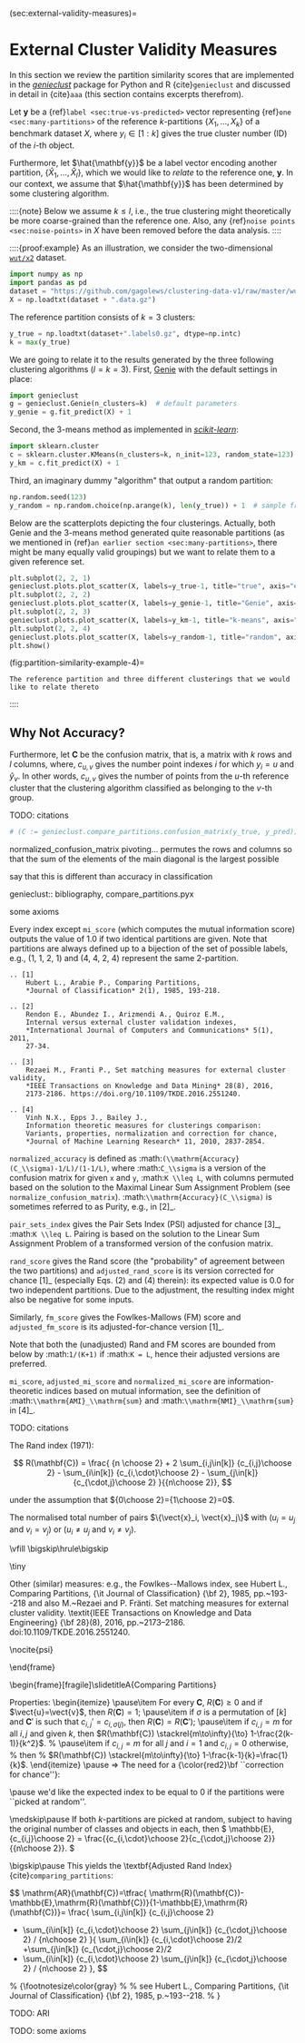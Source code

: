 



(sec:external-validity-measures)=
# External Cluster Validity Measures

In this section we review the partition similarity scores that are implemented
in the [*genieclust*](https://genieclust.gagolewski.com/) package for Python
and R {cite}`genieclust` and discussed in detail in {cite}`aaa`
(this section contains excerpts therefrom).



Let $\mathbf{y}$ be a {ref}`label <sec:true-vs-predicted>`
vector representing {ref}`one <sec:many-partitions>` of the reference
$k$-partitions $\{X_1,\dots,X_k\}$ of a benchmark dataset $X$,
where $y_i\in[1:k]$ gives the true cluster number (ID) of the $i$-th object.

Furthermore, let $\hat{\mathbf{y}}$ be a label vector
encoding another partition, $\{\hat{X}_1,\dots,\hat{X}_l\}$,
which we would like to *relate* to the reference one, $\mathbf{y}$.
In our context, we assume that $\hat{\mathbf{y}}$ has been determined by some
clustering algorithm.


::::{note}
Below we assume $k \le l$, i.e., the true clustering
might theoretically be more coarse-grained than the reference one.
Also, any {ref}`noise points <sec:noise-points>` in $X$ have been removed
before the data analysis.
::::



::::{proof:example}
As an illustration, we consider the two-dimensional
[`wut/x2`](https://github.com/gagolews/clustering-data-v1) dataset.



```python
import numpy as np
import pandas as pd
dataset = "https://github.com/gagolews/clustering-data-v1/raw/master/wut/x2"
X = np.loadtxt(dataset + ".data.gz")
```

The reference partition consists of $k=3$ clusters:



```python
y_true = np.loadtxt(dataset+".labels0.gz", dtype=np.intc)
k = max(y_true)
```

We are going to relate it to
the results generated by the three following clustering algorithms ($l=k=3$).
First, [Genie](https://genieclust.gagolewski.com) with the default settings
in place:



```python
import genieclust
g = genieclust.Genie(n_clusters=k)  # default parameters
y_genie = g.fit_predict(X) + 1
```

Second, the 3-means method as implemented in
[*scikit-learn*](https://scikit-learn.org/stable/modules/generated/sklearn.cluster.KMeans.html):



```python
import sklearn.cluster
c = sklearn.cluster.KMeans(n_clusters=k, n_init=123, random_state=123)
y_km = c.fit_predict(X) + 1
```

Third, an imaginary dummy "algorithm" that output a random partition:



```python
np.random.seed(123)
y_random = np.random.choice(np.arange(k), len(y_true)) + 1  # sample from 1..k
```

Below are the scatterplots depicting the four clusterings.
Actually, both Genie and the 3-means method generated quite reasonable
partitions (as we mentioned in {ref}`an earlier section <sec:many-partitions>`,
there might be many equally valid groupings) but we want to relate
them to a given reference set.





```python
plt.subplot(2, 2, 1)
genieclust.plots.plot_scatter(X, labels=y_true-1, title="true", axis="equal")
plt.subplot(2, 2, 2)
genieclust.plots.plot_scatter(X, labels=y_genie-1, title="Genie", axis="equal")
plt.subplot(2, 2, 3)
genieclust.plots.plot_scatter(X, labels=y_km-1, title="k-means", axis="equal")
plt.subplot(2, 2, 4)
genieclust.plots.plot_scatter(X, labels=y_random-1, title="random", axis="equal")
plt.show()
```

(fig:partition-similarity-example-4)=
```{figure} external-validity-measures-figures/partition-similarity-example-4-1.*
The reference partition and three different clusterings that we would like to relate thereto
```


::::



## Why Not Accuracy?

Furthermore, let $\mathbf{C}$ be the confusion matrix,
that is, a matrix with
$k$ rows and $l$ columns,
where, $c_{u,v}$ gives the number point indexes $i$ for which $y_i=u$
and $\hat{y}_v$. In other words, $c_{u,v}$ gives the number of points
from the $u$-th reference cluster that the clustering algorithm
classified as belonging to the $v$-th group.

TODO: citations




```python
# (C := genieclust.compare_partitions.confusion_matrix(y_true, y_pred))
```




normalized_confusion_matrix
pivoting... permutes the rows and columns
        so that the sum of the elements of the main diagonal is the largest
        possible



say that this is different than accuracy in classification





genieclust:: bibliography, compare_partitions.pyx

some axioms

Every index except `mi_score` (which computes the mutual
information score) outputs the value of 1.0 if two identical partitions
are given.
Note that partitions are always defined up to a bijection of the set of
possible labels, e.g., (1, 1, 2, 1) and (4, 4, 2, 4)
represent the same 2-partition.

    .. [1]
        Hubert L., Arabie P., Comparing Partitions,
        *Journal of Classification* 2(1), 1985, 193-218.

    .. [2]
        Rendon E., Abundez I., Arizmendi A., Quiroz E.M.,
        Internal versus external cluster validation indexes,
        *International Journal of Computers and Communications* 5(1), 2011,
        27-34.

    .. [3]
        Rezaei M., Franti P., Set matching measures for external cluster validity,
        *IEEE Transactions on Knowledge and Data Mining* 28(8), 2016,
        2173-2186. https://doi.org/10.1109/TKDE.2016.2551240.

    .. [4]
        Vinh N.X., Epps J., Bailey J.,
        Information theoretic measures for clusterings comparison:
        Variants, properties, normalization and correction for chance,
        *Journal of Machine Learning Research* 11, 2010, 2837-2854.

`normalized_accuracy` is defined as
:math:`(\\mathrm{Accuracy}(C_\\sigma)-1/L)/(1-1/L)`,
where :math:`C_\\sigma` is a version of the confusion matrix
for given `x` and `y`, :math:`K \\leq L`, with columns permuted
based on the solution to the Maximal Linear Sum Assignment Problem
(see `normalize_confusion_matrix`).
:math:`\\mathrm{Accuracy}(C_\\sigma)` is sometimes referred to as Purity,
e.g., in [2]_.

`pair_sets_index` gives the Pair Sets Index (PSI)
adjusted for chance [3]_, :math:`K \\leq L`.
Pairing is based on the solution to the Linear Sum Assignment Problem
of a transformed version of the confusion matrix.




`rand_score` gives the Rand score (the "probability" of agreement
between the two partitions) and `adjusted_rand_score` is its version
corrected for chance [1]_ (especially Eqs. (2) and (4) therein):
its expected value is 0.0 for two independent
partitions. Due to the adjustment, the resulting index might also
be negative for some inputs.

Similarly, `fm_score` gives the Fowlkes-Mallows (FM) score
and `adjusted_fm_score` is its adjusted-for-chance version [1]_.

Note that both the (unadjusted) Rand and FM scores are bounded from below
by :math:`1/(K+1)` if :math:`K = L`, hence their adjusted versions
are preferred.

`mi_score`, `adjusted_mi_score` and `normalized_mi_score` are
information-theoretic indices based on mutual information,
see the definition of :math:`\\mathrm{AMI}_\\mathrm{sum}`
and :math:`\\mathrm{NMI}_\\mathrm{sum}` in [4]_.



TODO: citations

The Rand index (1971):

$$
R(\mathbf{C}) = \frac{ {n \choose 2} + 2 \sum_{i,j\in[k]} {c_{i,j}\choose 2}
                  - \sum_{i\in[k]} {c_{i,\cdot}\choose 2}
                  - \sum_{j\in[k]} {c_{\cdot,j}\choose 2}
    }{{n\choose 2}},
$$

under the assumption that ${0\choose 2}={1\choose 2}=0$.


The normalised total number of pairs
$\{\vect{x}_i, \vect{x}_j\}$
with ($u_i=u_j$ and $v_i=v_j$) or ($u_i\neq u_j$ and $v_i\neq v_j$).


\vfill
\bigskip\hrule\bigskip

\tiny

Other (similar) measures: e.g., the Fowlkes--Mallows index,
see Hubert L., Comparing Partitions, {\it Journal of Classification} {\bf 2}, 1985, pp.~193--218 and also M.~Rezaei and P. Fränti. Set matching measures for external cluster validity. \textit{IEEE Transactions on Knowledge and Data Engineering} {\bf 28}(8), 2016, pp.~2173–2186. doi:10.1109/TKDE.2016.2551240.

\nocite{psi}

\end{frame}

\begin{frame}[fragile]\slidetitleA{Comparing Partitions}

Properties:
\begin{itemize}
 \pause\item For every $\mathbf{C}$, $R(\mathbf{C})\ge 0$ and if $\vect{u}=\vect{v}$, then $R(\mathbf{C})=1$;
 \pause\item if $\sigma$ is a permutation of $[k]$
and $\mathbf{C}'$ is such that $c_{i,j}'=c_{i,\sigma(j)}$,
then $R(\mathbf{C})=R(\mathbf{C}')$;
\pause\item if $c_{i,j}=m$ for all $i,j$ and given $k$,
then $R(\mathbf{C}) \stackrel{m\to\infty}{\to} 1-\frac{2(k-1)}{k^2}$.
% \pause\item if $c_{i,j}=m$ for all $j$ and $i=1$ and $c_{i,j}=0$ otherwise,
% then
% $R(\mathbf{C}) \stackrel{m\to\infty}{\to} 1-\frac{k-1}{k}=\frac{1}{k}$.
\end{itemize}
\pause
$\Rightarrow$ The need for a {\color{red2}\bf ``correction for chance''}:

\pause
we'd like the expected index to be equal to $0$ if the
partitions were ``picked at random''.

\medskip\pause
If both $k$-partitions are picked at random, subject to having the original
number of classes and objects in each,
then $
 \mathbb{E}\,  {c_{i,j}\choose 2} =
 \frac{{c_{i,\cdot}\choose 2}{c_{\cdot,j}\choose 2}}{{n\choose 2}}.
$


\bigskip\pause
This yields the \textbf{Adjusted Rand Index} {cite}`comparing_partitions`:

$$
\mathrm{AR}(\mathbf{C})=\tfrac{ \mathrm{R}(\mathbf{C})-\mathbb{E}\,\mathrm{R}(\mathbf{C})}{1-\mathbb{E}\,\mathrm{R}(\mathbf{C})}=
\frac{ \sum_{i,j\in[k]} {c_{i,j}\choose 2}
 - \sum_{i\in[k]} {c_{i,\cdot}\choose 2}
   \sum_{j\in[k]} {c_{\cdot,j}\choose 2} / {n\choose 2}
    }{
     \sum_{i\in[k]} {c_{i,\cdot}\choose 2}/2
   +\sum_{j\in[k]} {c_{\cdot,j}\choose 2}/2
 - \sum_{i\in[k]} {c_{i,\cdot}\choose 2}
   \sum_{j\in[k]} {c_{\cdot,j}\choose 2} / {n\choose 2}
    },
$$

% {\footnotesize\color{gray}
% % see Hubert L., Comparing Partitions, {\it Journal of Classification} {\bf 2}, 1985, p.~193--218.
% }


TODO: ARI

TODO: some axioms


